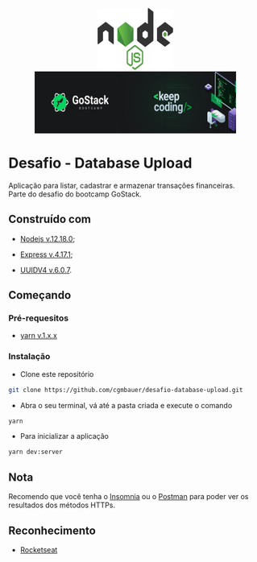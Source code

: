 <p align="center">
  <img src='https://github.com/cgmbauer/assets/blob/master/logo/nodejs-seeklogo.com.svg' alt='GoStack logo'  width="150px" height="123px" />                                                       
  <img src='https://github.com/cgmbauer/assets/blob/master/logo/rocketseat.png' alt='GoStack logo' width="400px" height="123px"/>      
</p>  
  
# Desafio - Database Upload

Aplicação para listar, cadastrar e armazenar transações financeiras.  
Parte do desafio do bootcamp GoStack.

## Construído com

- [Nodejs v.12.18.0](https://nodejs.org/en/);

- [Express v.4.17.1](https://expressjs.com/pt-br/);

- [UUIDV4 v.6.0.7](https://www.npmjs.com/package/uuidv4).

## Começando

### Pré-requesitos

- [yarn v.1.x.x](https://classic.yarnpkg.com/en/docs/install)

### Instalação

- Clone este repositório
```sh
git clone https://github.com/cgmbauer/desafio-database-upload.git
```
- Abra o seu terminal, vá até a pasta criada e execute o comando
```sh
yarn
```
- Para inicializar a aplicação
```sh
yarn dev:server
```

## Nota

Recomendo que você tenha o [Insomnia](https://insomnia.rest/) ou o [Postman](https://www.postman.com/) para poder ver os resultados dos métodos HTTPs.

## Reconhecimento

- [Rocketseat](https://rocketseat.com.br/)


